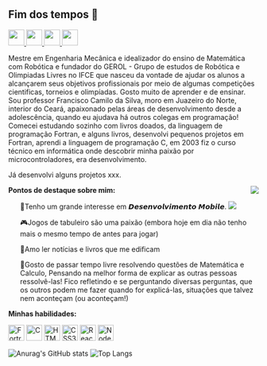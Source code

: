 <h2>Fim dos tempos  👋</h2>

<p align="left">
    <a href="https://www.linkedin.com/in/franciscocamilodasilva-591b8392//" target="_blank">
    <img height="32px" src="https://wesleypribeiro.github.io/img/linkedin.png" />
  </a>
  <a href="https://https://www.facebook.com/dsccamilo/" target="_blank">
    <img height="32px" src="https://wesleypribeiro.github.io/img/facebook.png" />
  </a>
  <a href="https://www.instagram.com/ifcecamilo_/" target="_blank">
    <img height="32px" src="https://wesleypribeiro.github.io/img/instagram.png" />
  </a>
  <a href="mailto:camilo@ifce.edu.br" target="_blank">
    <img height="32px" src="https://wesleypribeiro.github.io/img/email.png" />
  </a>
</p>

<p>Mestre em Engenharia Mecânica e idealizador do ensino de Matemática com Robótica e fundador do GEROL - Grupo de estudos de Robótica e Olimpiadas Livres no IFCE que nasceu da vontade de ajudar os alunos a alcançarem seus objetivos profissionais por meio de algumas competições cientificas, torneios e olimpíadas. Gosto muito de aprender e de ensinar. Sou professor Francisco Camilo da Silva, moro em Juazeiro do Norte, interior do Ceará, apaixonado pelas áreas de desenvolvimento desde a adolescência, quando eu ajudava há outros colegas em programação! Comecei estudando sozinho com livros doados, da linguagem de programação Fortran, e alguns livros, desenvolvi pequenos projetos em Fortran, aprendi a linguagem de programação C, em 2003 fiz o curso técnico em informática onde descobrir minha paixão por microcontroladores, era desenvolvimento.

<p>Já desenvolvi alguns projetos xxx.</p>

<img align="right" src="http://redfernelectronics.co.uk/wp-content/uploads/2017/11/buggy3.gif" />

<b>Pontos de destaque sobre mim:</b>

<ul align="left">
<p>📱Tenho um grande interesse em 𝘿𝙚𝙨𝙚𝙣𝙫𝙤𝙡𝙫𝙞𝙢𝙚𝙣𝙩𝙤 𝙈𝙤𝙗𝙞𝙡𝙚.
<img src="https://img.shields.io/badge/React_Native-20232A?style=for-the-badge&logo=react&logoColor=61DAFB" />
</p>
    
<p>🎮Jogos de tabuleiro são uma paixão (embora hoje em dia não tenho mais o mesmo tempo de antes para jogar)</p>


<p>📖Amo ler notícias e livros que me edificam</p>


<p>💭Gosto de passar tempo livre resolvendo questões de Matemática e Calculo, Pensando na melhor forma de explicar as outras pessoas ressolvê-las! Fico refletindo e se perguntando diversas perguntas, que os outros podem me fazer quando for explicá-las, situações que talvez nem aconteçam (ou aconteçam!)</p>
</ul>

<b>Minhas habilidades:</b>
<p align="left">
<img height="32px" src="https://www.google.com/url?sa=i&url=https%3A%2F%2Fcommons.wikimedia.org%2Fwiki%2FFile%3AFortran_logo.svg&psig=AOvVaw2t0Df2uijIHYTRp_o3zv08&ust=1624640812763000&source=images&cd=vfe&ved=0CAoQjRxqFwoTCLicvObgsPECFQAAAAAdAAAAABAI" alt="Fortran" />
<img height="32px" src="https://www.google.com/url?sa=i&url=https%3A%2F%2Fwww.pinterest.com%2Fpin%2F813110907714010025%2F&psig=AOvVaw3GS6D-sGjg9NQWFfmb_M4t&ust=1624640974222000&source=images&cd=vfe&ved=0CAoQjRxqFwoTCJinvrThsPECFQAAAAAdAAAAABAD" alt="C" />
<img height="32px" src="https://user-images.githubusercontent.com/60102340/111059115-bf43e200-8471-11eb-8ec7-f65c11f035dc.png" alt="HTML5" />
<img height="32px" src="https://user-images.githubusercontent.com/60102340/111059142-e26e9180-8471-11eb-9801-d6cbd405001b.png" alt="CSS3" />
<img height="32px" src="https://user-images.githubusercontent.com/60102340/111058928-940cc300-8470-11eb-88fa-9d5b0b6b506f.png" alt="React" />
<img height="32px" src="https://user-images.githubusercontent.com/60102340/111059324-7db43680-8473-11eb-928c-e3a7a92c4fd8.png" alt="Node" />
</p>

![Anurag's GitHub stats](https://github-readme-stats.vercel.app/api/?username=camiloifce&show_icons=true&title_color=fff&icon_color=79ff97&text_color=9f9f9f&bg_color=151515)
![Top Langs](https://github-readme-stats.vercel.app/api/top-langs/?username=ifcecamilo&layout=compact&repo=github-readme-stats&title_color=fff&icon_color=f9f9f9&text_color=9f9f9f&bg_color=151515)
